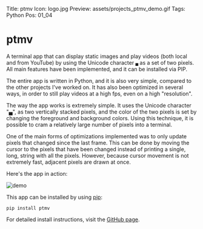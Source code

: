 Title: ptmv
Icon: logo.jpg
Preview: assets/projects_ptmv_demo.gif
Tags: Python
Pos: 01_04

# ptmv

A terminal app that can display static images and play videos (both local and from YouTube) by using the Unicode character `▄` as a set of two pixels. All main features have been implemented, and it can be installed via PIP.

The entire app is written in Python, and it is also very simple, compared to the other projects I've worked on. It has also been optimized in several ways, in order to still play videos at a high fps, even on a high "resolution".

The way the app works is extremely simple. It uses the Unicode character "▄", as two vertically stacked pixels, and the color of the two pixels is set by changing the foreground and background colors. Using this technique, it is possible to cram a relatively large number of pixels into a terminal.

One of the main forms of optimizations implemented was to only update pixels that changed since the last frame. This can be done by moving the cursor to the pixels that have been changed instead of printing a single, long, string with all the pixels. However, because cursor movement is not extremely fast, adjacent pixels are drawn at once.

Here's the app in action:

![demo](assets/projects_ptmv_demo.gif)

This app can be installed by using [pip](https://pypi.org/project/ptmv/):

```
pip install ptmv
```

For detailed install instructions, visit the [GitHub page](https://github.com/kal39/ptmv). 